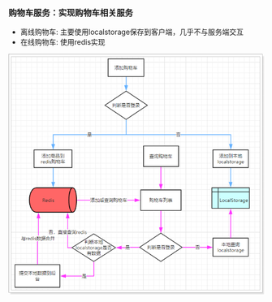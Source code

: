 ### 购物车服务：实现购物车相关服务
 - 离线购物车: 主要使用localstorage保存到客户端，几乎不与服务端交互
 - 在线购物车: 使用redis实现

![image](../imgs/1527585343248.png)